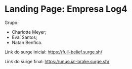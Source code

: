 # Landing Page: Empresa Log4

Grupo: 

* Charlotte Meyer; 
* Evaí Santos; 
* Natan Benfica.

Link do surge inicial: https://full-belief.surge.sh/

Link do surge final: https://unusual-brake.surge.sh/


